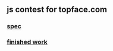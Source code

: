 ## js contest for topface.com
### [spec](https://docs.google.com/document/d/1T1BB238w3_JhOrFKchVDEqUc0JV6u_4Ek0pRH9cZxlY/edit)
### [finished work](http://milushov.ru/divers/)
